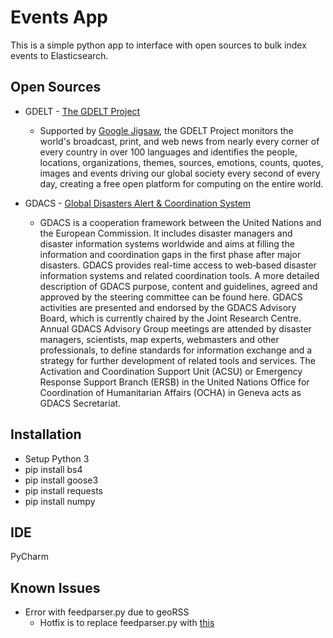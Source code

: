 # Events App

This is a simple python app to interface with open sources to bulk index events to Elasticsearch.

## Open Sources
* GDELT - [The GDELT Project](https://www.gdeltproject.org/about.html)
    * Supported by [Google Jigsaw](https://jigsaw.google.com/), the GDELT Project monitors the world's broadcast, print, and web news from nearly every corner of every country in over 100 languages and identifies the people, locations, organizations, themes, sources, emotions, counts, quotes, images and events driving our global society every second of every day, creating a free open platform for computing on the entire world.

* GDACS - [Global Disasters Alert & Coordination System](http://www.gdacs.org/About/overview.aspx)
    * GDACS is a cooperation framework between the United Nations and the European Commission. It includes disaster managers and disaster information systems worldwide and aims at filling the information and coordination gaps in the first phase after major disasters. GDACS provides real-time access to web‐based disaster information systems and related coordination tools. A more detailed description of GDACS purpose, content and guidelines, agreed and approved by the steering committee can be found here. GDACS activities are presented and endorsed by the GDACS Advisory Board, which is currently chaired by the Joint Research Centre. Annual GDACS Advisory Group meetings are attended by disaster managers, scientists, map experts, webmasters and other professionals, to define standards for information exchange and a strategy for further development of related tools and services. The Activation and Coordination Support Unit (ACSU) or Emergency Response Support Branch (ERSB) in the United Nations Office for Coordination of Humanitarian Affairs (OCHA) in Geneva acts as GDACS Secretariat. 

## Installation
* Setup Python 3
* pip install bs4
* pip install goose3
* pip install requests
* pip install numpy

## IDE
PyCharm

## Known Issues
* Error with feedparser.py due to geoRSS
    * Hotfix is to replace feedparser.py with [this](https://gitlab.com/klevstul/muninn/raw/master/additional_resources/feedparser_hotfix/feedparser.py)
